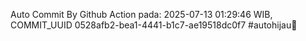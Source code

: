 Auto Commit By Github Action pada: 2025-07-13 01:29:46 WIB, COMMIT_UUID 0528afb2-bea1-4441-b1c7-ae19518dc0f7 #autohijau🗿

